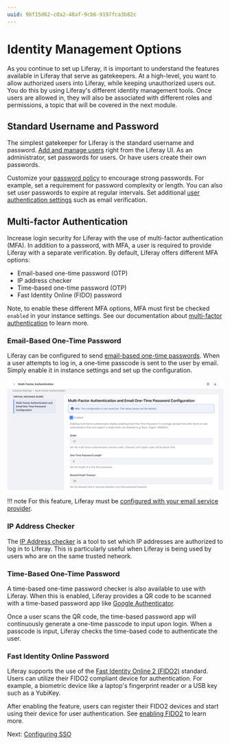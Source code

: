 ```yaml
---
uuid: 9bf15d62-c0a2-48af-9cb6-9197fca3b82c
---
```

# Identity Management Options

As you continue to set up Liferay, it is important to understand the features available in Liferay that serve as gatekeepers. At a high-level, you want to allow authorized users into Liferay, while keeping unauthorized users out. You do this by using Liferay's different identity management tools. Once users are allowed in, they will also be associated with different roles and permissions, a topic that will be covered in the next module.

## Standard Username and Password

The simplest gatekeeper for Liferay is the standard username and password. [Add and manage users](https://learn.liferay.com/w/dxp/users-and-permissions/users/adding-and-managing-users) right from the Liferay UI. As an administrator, set passwords for users. Or have users create their own passwords.

Customize your [password policy](https://learn.liferay.com/w/dxp/users-and-permissions/roles-and-permissions/configuring-a-password-policy) to encourage strong passwords. For example, set a requirement for password complexity or length. You can also set user passwords to expire at regular intervals. Set additional [user authentication settings](https://learn.liferay.com/w/dxp/system-administration/configuring-liferay/virtual-instances/user-authentication) such as email verification.

## Multi-factor Authentication

Increase login security for Liferay with the use of multi-factor authentication (MFA). In addition to a password, with MFA, a user is required to provide Liferay with a separate verification. By default, Liferay offers different MFA options:

* Email-based one-time password (OTP)
* IP address checker
* Time-based one-time password (OTP)
* Fast Identity Online (FIDO) password

Note, to enable these different MFA options, MFA must first be checked `enabled` in your instance settings. See our documentation about [multi-factor authentication](https://learn.liferay.com/w/dxp/installation-and-upgrades/securing-liferay/multi-factor-authentication) to learn more.

### Email-Based One-Time Password

Liferay can be configured to send [email-based one-time passwords](https://learn.liferay.com/w/dxp/installation-and-upgrades/securing-liferay/multi-factor-authentication/using-multi-factor-authentication). When a user attempts to log in, a one-time passcode is sent to the user by email. Simply enable it in instance settings and set up the configuration.

![Enable email-based one-time passwords.](./identity-management-options/images/01.png)

!!! note
   For this feature, Liferay must be [configured with your email service provider](https://learn.liferay.com/web/guest/w/dxp/installation-and-upgrades/setting-up-liferay/configuring-mail).

### IP Address Checker

The [IP Address checker](https://learn.liferay.com/w/dxp/installation-and-upgrades/securing-liferay/multi-factor-authentication/multi-factor-authentication-checkers#ip-address-mfa-checker) is a tool to set which IP addresses are authorized to log in to Liferay. This is particularly useful when Liferay is being used by users who are on the same trusted network. 

### Time-Based One-Time Password

A time-based one-time password checker is also available to use with Liferay. When this is enabled, Liferay provides a QR code to be scanned with a time-based password app like [Google Authenticator](https://play.google.com/store/apps/details?id=com.google.android.apps.authenticator2).

Once a user scans the QR code, the time-based password app will continuously generate a one-time passcode to input upon login. When a passcode is input, Liferay checks the time-based code to authenticate the user.

### Fast Identity Online Password

Liferay supports the use of the [Fast Identity Online 2 (FIDO2)](https://fidoalliance.org/fido2/) standard. Users can utilize their FIDO2 compliant device for authentication. For example, a biometric device like a laptop's fingerprint reader or a USB key such as a YubiKey.

After enabling the feature, users can register their FIDO2 devices and start using their device for user authentication. See [enabling FIDO2](https://learn.liferay.com/w/dxp/installation-and-upgrades/securing-liferay/multi-factor-authentication/fast-identity-online-2) to learn more.

Next: [Configuring SSO](./configuring-sso-and-idp.md)
